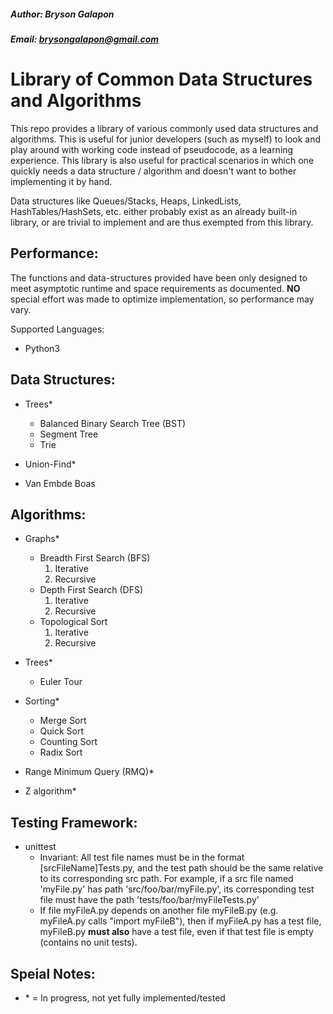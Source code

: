 ##### Author: Bryson Galapon
##### Email: brysongalapon@gmail.com

# Library of Common Data Structures and Algorithms

This repo provides a library of various commonly used data structures and algorithms. This is useful for junior developers (such as myself) to look and play around with working code instead of pseudocode, as a learning experience. This library is also useful for practical scenarios in which one quickly needs a data structure / algorithm and doesn't want to bother implementing it by hand.

Data structures like Queues/Stacks, Heaps, LinkedLists, HashTables/HashSets, etc. either probably exist as an already built-in library, or are trivial to implement and are thus exempted from this library.

## Performance: 
  The functions and data-structures provided have been only designed to meet asymptotic runtime and space requirements as documented. **NO** special effort was made to optimize implementation, so performance may vary.  

Supported Languages:
  - Python3

## Data Structures:
  - Trees\*
    - Balanced Binary Search Tree (BST)
    - Segment Tree
    - Trie

  - Union-Find\*

  - Van Embde Boas

## Algorithms:
  - Graphs\*
    - Breadth First Search (BFS)
      1. Iterative
      2. Recursive
    - Depth First Search (DFS)
      1. Iterative
      2. Recursive
    - Topological Sort
      1. Iterative
      2. Recursive

  - Trees\*
    - Euler Tour

  - Sorting\*
    - Merge Sort
    - Quick Sort
    - Counting Sort
    - Radix Sort

  - Range Minimum Query (RMQ)\*
  - Z algorithm\*

## Testing Framework:
  - unittest
    - Invariant:
      All test file names must be in the format [srcFileName]Tests.py, and the test path should be the same relative to its corresponding src path. For example, if a src file named 'myFile.py' has path 'src/foo/bar/myFile.py', its corresponding test file must have the path 'tests/foo/bar/myFileTests.py' 
    - If file myFileA.py depends on another file myFileB.py (e.g. myFileA.py calls "import myFileB"), then if myFileA.py has a test file, myFileB.py **must also** have a test file, even if that test file is empty (contains no unit tests).

## Speial Notes:
  - \* = In progress, not yet fully implemented/tested

